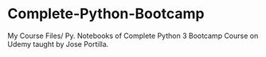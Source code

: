 # Complete-Python-Bootcamp
My Course Files/ Py. Notebooks of Complete Python 3 Bootcamp Course on Udemy taught by Jose Portilla.
